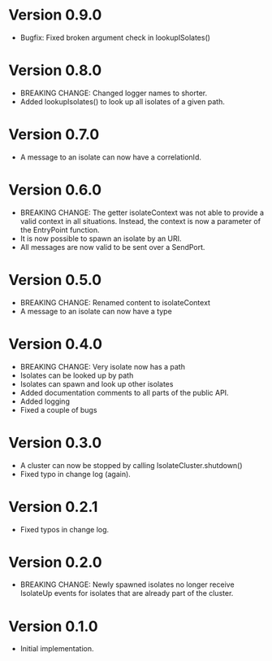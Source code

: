 # Version 0.9.0

- Bugfix: Fixed broken argument check in lookupISolates()

# Version 0.8.0

- BREAKING CHANGE: Changed logger names to shorter.
- Added lookupIsolates() to look up all isolates of a given path.

# Version 0.7.0

- A message to an isolate can now have a correlationId. 

# Version 0.6.0

- BREAKING CHANGE: The getter isolateContext was not able to provide a valid context in all situations. Instead, the context is now a parameter of the EntryPoint function. 
- It is now possible to spawn an isolate by an URI.
- All messages are now valid to be sent over a SendPort.

# Version 0.5.0

- BREAKING CHANGE: Renamed content to isolateContext
- A message to an isolate can now have a type

# Version 0.4.0

- BREAKING CHANGE: Very isolate now has a path
- Isolates can be looked up by path
- Isolates can spawn and look up other isolates
- Added documentation comments to all parts of the public API.
- Added logging
- Fixed a couple of bugs

# Version 0.3.0

- A cluster can now be stopped by calling IsolateCluster.shutdown()
- Fixed typo in change log (again).

# Version 0.2.1

- Fixed typos in change log.

# Version 0.2.0

- BREAKING CHANGE: Newly spawned isolates no longer receive IsolateUp events for isolates that are already part of the cluster.

# Version 0.1.0

- Initial implementation.
